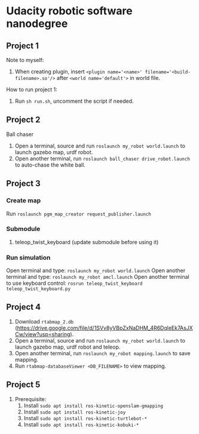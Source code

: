 # Udacity robotic software nanodegree

## Project 1
Note to myself:
1. When creating plugin, insert `<plugin name='<name>' filename='<build-filename>.so'/>` after `<world name='default'>` in world file.

How to run project 1:
1. Run `sh run.sh`, uncomment the script if needed.

## Project 2
Ball chaser
1. Open a terminal, source and run `roslaunch my_robot world.launch` to launch gazebo map, urdf robot.
2. Open another terminal, run `roslaunch ball_chaser drive_robot.launch` to auto-chase the white ball.

## Project 3
### Create map
Run `roslaunch pgm_map_creator request_publisher.launch`

### Submodule
1. teleop_twist_keyboard (update submodule before using it)

### Run simulation
Open terminal and type:
`roslaunch my_robot world.launch`
Open another terminal and type:
`roslaunch my_robot amcl.launch`
Open another terminal to use keyboard control:
`rosrun teleop_twist_keyboard teleop_twist_keyboard.py`

## Project 4
1. Download `rtabmap_2.db` (https://drive.google.com/file/d/1SVv8yVBpZxNaDHM_4R6DqleEk7AsJXCw/view?usp=sharing).
2. Open a terminal, source and run `roslaunch my_robot world.launch` to launch gazebo map, urdf robot and teleop.
3. Open another terminal, run `roslaunch my_robot mapping.launch` to save mapping.
4. Run `rtabmap-databaseViewer <DB_FILENAME>` to view mapping.

## Project 5
1. Prerequisite:
    1. Install `sudo apt install ros-kinetic-openslam-gmapping`
    2. Install `sudo apt install ros-kinetic-joy`
    3. Install `sudo apt install ros-kinetic-turtlebot-*`
    4. Install `sudo apt install ros-kinetic-kobuki-*`
